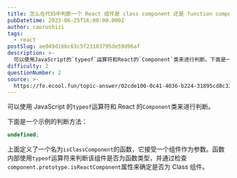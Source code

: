 ```yaml
---
title: 怎么在代码中判断一个 React 组件是 class component 还是 function component？
pubDatetime: 2023-06-25T16:00:00.000Z
author: caorushizi
tags:
  - react
postSlug: ae049d16bc63c5f23183795de59d96af
description: >-
  可以使用JavaScript的`typeof`运算符和React的`Component`类来进行判断。下面是一个示例的判断方法：```typescriptundefined```上面定义了一个名为`i
difficulty: 2
questionNumber: 2
source: >-
  https://fe.ecool.fun/topic-answer/02cde100-0c41-4036-b224-31895cd8c339?orderBy=updateTime&order=desc&tagId=13
---
```


可以使用 JavaScript 的`typeof`运算符和 React 的`Component`类来进行判断。

下面是一个示例的判断方法：

```typescript
undefined;
```

上面定义了一个名为`isClassComponent`的函数，它接受一个组件作为参数。函数内部使用`typeof`运算符来判断该组件是否为函数类型，并通过检查`component.prototype.isReactComponent`属性来确定是否为 Class 组件。
